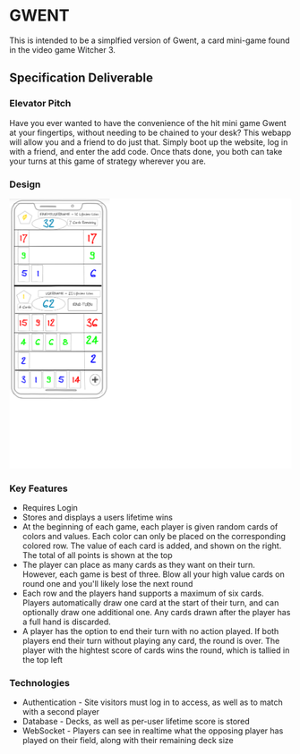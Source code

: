 # GWENT
This is intended to be a simplfied version of Gwent, a card mini-game found in the video game Witcher 3.
## Specification Deliverable
### Elevator Pitch
Have you ever wanted to have the convenience of the hit mini game Gwent at your fingertips, without needing to be chained to your desk? This webapp will allow you and a friend to do just that. Simply boot up the website, log in with a friend, and enter the add code. Once thats done, you both can take your turns at this game of strategy wherever you are.
### Design
![Main Page Design](Pictures/design.png)
### Key Features
- Requires Login
- Stores and displays a users lifetime wins
- At the beginning of each game, each player is given random cards of colors and values. Each color can only be placed on the corresponding colored row. The value of each card is added, and shown on the right. The total of all points is shown at the top
- The player can place as many cards as they want on their turn. However, each game is best of three. Blow all your high value cards on round one and you'll likely lose the next round
- Each row and the players hand supports a maximum of six cards. Players automatically draw one card at the start of their turn, and can optionally draw one additional one. Any cards drawn after the player has a full hand is discarded.
- A player has the option to end their turn with no action played. If both players end their turn without playing any card, the round is over. The player with the hightest score of cards wins the round, which is tallied in the top left
### Technologies
- Authentication - Site visitors must log in to access, as well as to match with a second player
- Database - Decks, as well as per-user lifetime score is stored
- WebSocket - Players can see in realtime what the opposing player has played on their field, along with their remaining deck size